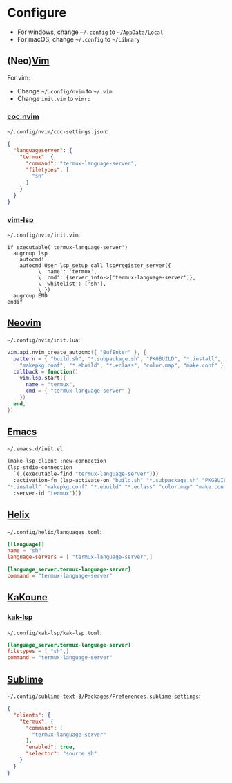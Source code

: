 # Configure

- For windows, change `~/.config` to `~/AppData/Local`
- For macOS, change `~/.config` to `~/Library`

## (Neo)[Vim](https://www.vim.org)

For vim:

- Change `~/.config/nvim` to `~/.vim`
- Change `init.vim` to `vimrc`

### [coc.nvim](https://github.com/neoclide/coc.nvim)

`~/.config/nvim/coc-settings.json`:

```json
{
  "languageserver": {
    "termux": {
      "command": "termux-language-server",
      "filetypes": [
        "sh"
      ]
    }
  }
}
```

### [vim-lsp](https://github.com/prabirshrestha/vim-lsp)

`~/.config/nvim/init.vim`:

```vim
if executable('termux-language-server')
  augroup lsp
    autocmd!
    autocmd User lsp_setup call lsp#register_server({
          \ 'name': 'termux',
          \ 'cmd': {server_info->['termux-language-server']},
          \ 'whitelist': ['sh'],
          \ })
  augroup END
endif
```

## [Neovim](https://neovim.io)

`~/.config/nvim/init.lua`:

```lua
vim.api.nvim_create_autocmd({ "BufEnter" }, {
  pattern = { "build.sh", "*.subpackage.sh", "PKGBUILD", "*.install",
    "makepkg.conf", "*.ebuild", "*.eclass", "color.map", "make.conf" },
  callback = function()
    vim.lsp.start({
      name = "termux",
      cmd = { "termux-language-server" }
    })
  end,
})
```

## [Emacs](https://www.gnu.org/software/emacs)

`~/.emacs.d/init.el`:

```lisp
(make-lsp-client :new-connection
(lsp-stdio-connection
  `(,(executable-find "termux-language-server")))
  :activation-fn (lsp-activate-on "build.sh" "*.subpackage.sh" "PKGBUILD"
"*.install" "makepkg.conf" "*.ebuild" "*.eclass" "color.map" "make.conf")
  :server-id "termux")))
```

## [Helix](https://helix-editor.com/)

`~/.config/helix/languages.toml`:

```toml
[[language]]
name = "sh"
language-servers = [ "termux-language-server",]

[language_server.termux-language-server]
command = "termux-language-server"
```

## [KaKoune](https://kakoune.org/)

### [kak-lsp](https://github.com/kak-lsp/kak-lsp)

`~/.config/kak-lsp/kak-lsp.toml`:

```toml
[language_server.termux-language-server]
filetypes = [ "sh",]
command = "termux-language-server"
```

## [Sublime](https://www.sublimetext.com)

`~/.config/sublime-text-3/Packages/Preferences.sublime-settings`:

```json
{
  "clients": {
    "termux": {
      "command": [
        "termux-language-server"
      ],
      "enabled": true,
      "selector": "source.sh"
    }
  }
}
```

